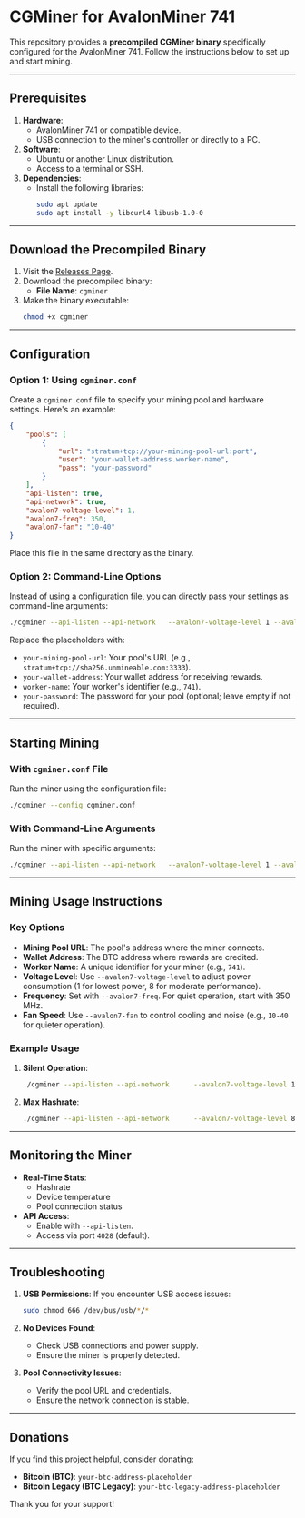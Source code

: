 
# CGMiner for AvalonMiner 741

This repository provides a **precompiled CGMiner binary** specifically configured for the AvalonMiner 741. Follow the instructions below to set up and start mining.

---

## Prerequisites

1. **Hardware**:
   - AvalonMiner 741 or compatible device.
   - USB connection to the miner's controller or directly to a PC.
2. **Software**:
   - Ubuntu or another Linux distribution.
   - Access to a terminal or SSH.
3. **Dependencies**:
   - Install the following libraries:
     ```bash
     sudo apt update
     sudo apt install -y libcurl4 libusb-1.0-0
     ```

---

## Download the Precompiled Binary

1. Visit the [Releases Page](https://github.com/dibend/cgminer-avalon741-controller/releases/tag/cgminer).
2. Download the precompiled binary:
   - **File Name**: `cgminer`
3. Make the binary executable:
   ```bash
   chmod +x cgminer
   ```

---

## Configuration

### Option 1: Using `cgminer.conf`

Create a `cgminer.conf` file to specify your mining pool and hardware settings. Here's an example:

```json
{
    "pools": [
        {
            "url": "stratum+tcp://your-mining-pool-url:port",
            "user": "your-wallet-address.worker-name",
            "pass": "your-password"
        }
    ],
    "api-listen": true,
    "api-network": true,
    "avalon7-voltage-level": 1,
    "avalon7-freq": 350,
    "avalon7-fan": "10-40"
}
```

Place this file in the same directory as the binary.

### Option 2: Command-Line Options

Instead of using a configuration file, you can directly pass your settings as command-line arguments:

```bash
./cgminer --api-listen --api-network   --avalon7-voltage-level 1 --avalon7-freq 350 --avalon7-fan 10-40   -o stratum+tcp://your-mining-pool-url:port   -u your-wallet-address.worker-name   -p your-password
```

Replace the placeholders with:
- `your-mining-pool-url`: Your pool's URL (e.g., `stratum+tcp://sha256.unmineable.com:3333`).
- `your-wallet-address`: Your wallet address for receiving rewards.
- `worker-name`: Your worker's identifier (e.g., `741`).
- `your-password`: The password for your pool (optional; leave empty if not required).

---

## Starting Mining

### With `cgminer.conf` File
Run the miner using the configuration file:

```bash
./cgminer --config cgminer.conf
```

### With Command-Line Arguments
Run the miner with specific arguments:

```bash
./cgminer --api-listen --api-network   --avalon7-voltage-level 1 --avalon7-freq 350 --avalon7-fan 10-40   -o stratum+tcp://your-mining-pool-url:port   -u your-wallet-address.worker-name   -p your-password
```

---

## Mining Usage Instructions

### Key Options
- **Mining Pool URL**: The pool's address where the miner connects.
- **Wallet Address**: The BTC address where rewards are credited.
- **Worker Name**: A unique identifier for your miner (e.g., `741`).
- **Voltage Level**: Use `--avalon7-voltage-level` to adjust power consumption (1 for lowest power, 8 for moderate performance).
- **Frequency**: Set with `--avalon7-freq`. For quiet operation, start with 350 MHz.
- **Fan Speed**: Use `--avalon7-fan` to control cooling and noise (e.g., `10-40` for quieter operation).

### Example Usage
1. **Silent Operation**:
   ```bash
   ./cgminer --api-listen --api-network      --avalon7-voltage-level 1 --avalon7-freq 350 --avalon7-fan 10-40      -o stratum+tcp://sha256.unmineable.com:3333      -u LTC:MX4sa3cmLVgEUFKYQaeexaqYCSFCJW8n9v.741 -p ""
   ```

2. **Max Hashrate**:
   ```bash
   ./cgminer --api-listen --api-network      --avalon7-voltage-level 8 --avalon7-freq 650 --avalon7-fan 60-100      -o stratum+tcp://your-mining-pool-url:port      -u your-wallet-address.worker-name      -p ""
   ```

---

## Monitoring the Miner

- **Real-Time Stats**:
  - Hashrate
  - Device temperature
  - Pool connection status
- **API Access**:
  - Enable with `--api-listen`.
  - Access via port `4028` (default).

---

## Troubleshooting

1. **USB Permissions**:
   If you encounter USB access issues:
   ```bash
   sudo chmod 666 /dev/bus/usb/*/*
   ```

2. **No Devices Found**:
   - Check USB connections and power supply.
   - Ensure the miner is properly detected.

3. **Pool Connectivity Issues**:
   - Verify the pool URL and credentials.
   - Ensure the network connection is stable.

---

## Donations

If you find this project helpful, consider donating:

- **Bitcoin (BTC)**: `your-btc-address-placeholder`
- **Bitcoin Legacy (BTC Legacy)**: `your-btc-legacy-address-placeholder`

Thank you for your support!
